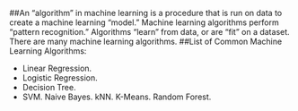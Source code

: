 ##An “algorithm” in machine learning is a procedure that is run on data to create a machine learning “model.” Machine learning algorithms perform “pattern recognition.” Algorithms “learn” from data, or are “fit” on a dataset. There are many machine learning algorithms.
##List of Common Machine Learning Algorithms:
* Linear Regression.
* Logistic Regression.
* Decision Tree.
* SVM.
Naive Bayes.
kNN.
K-Means.
Random Forest.
